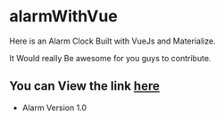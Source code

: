 # alarmWithVue

Here is an Alarm Clock Built with VueJs and Materialize.

It Would really Be awesome for you guys to contribute.

## You can View the link [here](https://wonexo.github.io/alarmWithVue/)

* Alarm Version 1.0
